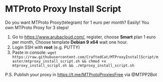 # MTProto Proxy Install Script

Do you want MTProto Proxy(telegram) for 1 euro per month? Easily! 
You own MTProto Proxy for 3 steps!

1. Go to https://www.arubacloud.com/, register, choose **Smart** plan 1 euro per month, Choose template **Debian 9 x64** wait one hour.
2. Login SSH with **root** (e.g. PUTTY)
3. Paste in console:
`wget https://raw.githubusercontent.com/CraftedCat/MTProxyInstallScript/master/mtproxy_install_script.sh && chmod +x mtproxy_install_script.sh && ./mtproxy_install_script.sh`

P.S. Publish your proxy in https://t.me/MTProtoProxiesFree via @MTPP2Bot
